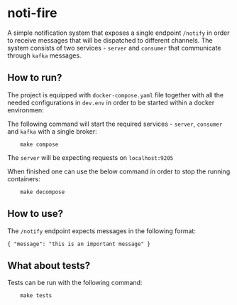 # noti-fire

A simple notification system that exposes a single endpoint `/notify` in order to receive messages that will be dispatched to different channels. The system consists of two services - `server` and `consumer` that communicate through `kafka` messages.

## How to run?

The project is equipped with `docker-compose.yaml` file together with all the needed configurations in `dev.env` in order to be started within a docker environmen:

The following command will start the required services - `server`, `consumer` and `kafka` with a single broker:

```
    make compose
```

The `server` will be expecting requests on `localhost:9205`

When finished one can use the below command in order to stop the running containers: 

```
    make decompose
```

## How to use? 

The `/notify` endpoint expects messages in the following format:

```
{ "message": "this is an important message" }
```

## What about tests?

Tests can be run with the following command:

```
    make tests
```

